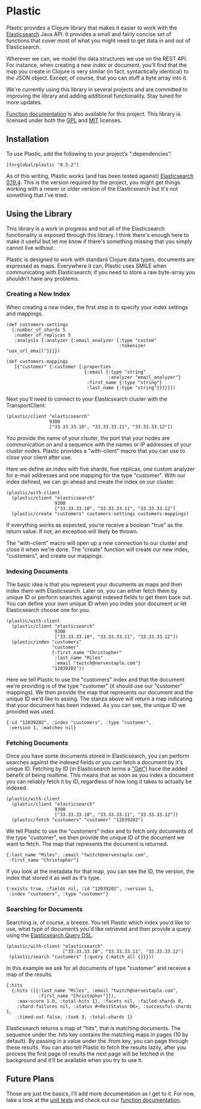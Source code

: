 Plastic
=======

Plastic provides a Clojure library that makes it easier to work with
the [Elasticsearch](http://www.elasticsearch.org/) Java API. It
provides a small and fairly concise set of functions that cover most
of what you might need to get data in and out of Elasticsearch.

Wherever we can, we model the data structures we use on the REST
API. For instance, when creating a new index or document, you'll find
that the map you create in Clojure is very similar (in fact,
syntactically identical) to the JSON object. Except, of course, that
you can stuff a byte array into it.

We're currently using this library in several projects and are
committed to improving the library and adding additional
functionality. Stay tuned for more updates.

[Function documentation](http://cmiles74.github.com/plastic/) is also
available for this project. This library is licensed under both the
[GPL](https://github.com/tnr-global/bishop/blob/master/GPL-LICENSE.txt)
and
[MIT](https://github.com/tnr-global/bishop/blob/master/MIT-LICENSE.txt)
licenses.

Installation
------------

To use Plastic, add the following to your project’s “:dependencies”:

    [tnrglobal/plastic "0.5.2"]

As of this writing, Plastic works (and has been tested against)
[Elasticsearch 0.19.4](http://www.elasticsearch.org/blog/2012/05/21/0.19.4-released.html). This
is the version required by the project, you might get things working
with a newer or older version of the Elasticsearch but it's not
something that I've tried.

Using the Library
-----------------

This library is a work in progress and not all of the Elasticsearch
functionality is exposed through this library. I think there's enough
here to make it useful but let me know if there's something missing
that you simply cannot live without.

Plastic is designed to work with standard Clojure data types,
documents are expressed as maps. Everywhere it can, Plastic uses SMILE
when communicating with Elasticsearch; if you need to store a raw
byte-array you shouldn't have any problems.

### Creating a New Index

When creating a new index, the first step is to specify your index
settings and mappings.

    (def customers-settings
      {:number_of_shards 5
	   :number_of_replicas 5
	   :analysis {:analyzer {:email_analyzer {:type "custom"
                                              :tokenizer "uax_url_email"}}}})

	(def customers-mappings
	   [{"customer" {:customer {:properties
	                             {:email {:type "string"
	                                      :analyzer "email_analyzer"}
							      :first_name {:type "string"}
								  :last_name {:type "string"}}}}}])

Next you'll need to connect to your Elasticsearch cluster with the
TransportClient.

    (plastic/client "elasticsearch"
  	            	9300
                    ["33.33.33.10", "33.33.33.11", "33.33.33.12"])

You provide the name of your clsuter, the port that your nodes are
communication on and a sequence with the names or IP addresses of your
cluster nodes. Plastic provides a "with-client" macro that you can use
to close your client after use.

Here we define an index with five shards, five replicas, one custom
analyzer for e-mail addresses and one mapping for the type
"customer". With our index defined, we can go ahead and create the
index on our cluster.

    (plastic/with-client
	  (plastic/client "elasticsearch"
  					  9300
                      ["33.33.33.10", "33.33.33.11", "33.33.33.12"]
	  (plastic/create "customers" customers-settings customers-mappings)

If everything works as expected, you're receive a boolean "true" as
the return value. If not, an exception will likely be thrown.

The "with-client" macro will open up a new connection to our cluster
and close it when we're done. The "create" function will create our
new index, "customers", and create our mappings.

### Indexing Documents

The basic idea is that you represent your documents as maps and then
index them with Elasticsearch. Later on, you can either fetch them by
unique ID or perform searches against indexed fields to get them back
out. You can define your own unique ID when you index your document or
let Elasticsearch choose one for you.

    (plastic/with-client
	  (plastic/client "elasticsearch"
	                  9300
                      ["33.33.33.10", "33.33.33.11", "33.33.33.12"])
	  (plastic/index "customers"
	                 "customer"
	                 {:first_name "Christopher"
					  :last_name "Miles"
					  :email "twitch@nervestaple.com"}
				     "12039202"))

Here we tell Plastic to use the "customers" index and that the
document we're providing is of the type "customer" (it should use our
"customer" mappings). We then provide the map that represents our
document and the unique ID we'd like to assing. The stanza above will
return a map indicating that your document has been indexed. As you
can see, the unique ID we provided was used.

    {:id "12039202", :index "customers", :type "customer",
	 :version 1, :matches nil}

### Fetching Documents

Once you have some documents stored in Elasticsearch, you can perform
searches against the indexed fields or you can fetch a document by
it's unique ID. Fetching by ID (in Elasticsearch terms a
["Get"](http://www.elasticsearch.org/guide/reference/api/get.html))
hace the added benefit of being realtime. This means that as soon as
you index a document you can reliably fetch it by ID, regardless of
how long it takes to actually be indexed.

    (plastic/with-client
	  (plastic/client "elasticsearch"
	                  9300
                      ["33.33.33.10", "33.33.33.11", "33.33.33.12"])
	  (plastic/fetch "customers" "customer" "12039202")

We tell Plastic to use the "customers" index and to fetch only
documents of the type "customer", we then provide the unique ID of the
document we want to fetch. The map that represents the document is
returned.

    {:last_name "Miles", :email "twitch@nervestaple.com",
	 :first_name "Christopher"}

If you look at the metadata for that map, you can see the ID, the
version, the index that stored it as well as it's type.

    {:exists true, :fields nil, :id "12039202", :version 1,
	 :index "customers", :type "customer"}

### Searching for Documents

Searching is, of course, a breeze. You tell Plastic which index you'd
like to use, what type of documents you'd like retrieved and then
provide a query using the
[Elasticsearch Query DSL](http://www.elasticsearch.org/guide/reference/query-dsl/).

    (plastic/with-client "elasticsearch"
                         ["33.33.33.10", "33.33.33.11", "33.33.33.12"]
	 (plastic/search "customers" {:query {:match_all {}}}))

In this example we ask for all documents of type "customer" and
receive a map of the results.

    {:hits
	  {:hits ([{:last_name "Miles", :email "twitch@nervestaple.com",
	            :first_name "Christopher"}]),
	    :max-score 1.0, :total-hits 1}, :facets nil, :failed-shards 0,
		:shard-failures nil, :status #<RestStatus OK>, :successful-shards 1,
		:timed-out false, :took 3, :total-shards 1}

Elasticsearch returns a map of "hits", that is matching documents. The
sequence under the :hits key contains the matching maps in pages (10
by default). By passing in a value under the :from key, you can page
through these results. You can also tell Plastic to fetch the results
lazily, after you process the first page of results the next page will
be fetched in the background and it'll be available when you try to
use it.

Future Plans
------------

Those are just the basics, I'll add more documentation as I get to
it. For now, take a look at the
[unit tests](https://github.com/cmiles74/plastic/blob/master/test/com/tnrglobal/plastic/test/core.clj)
and check out our
[function documentation](http://cmiles74.github.com/plastic/).
